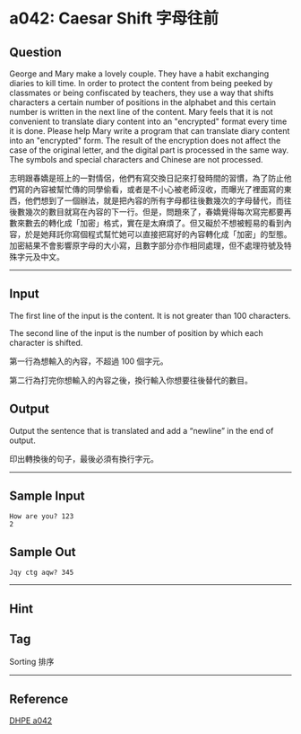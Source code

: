 # a042: Caesar Shift 字母往前

## Question
George and Mary make a lovely couple. They have a habit exchanging diaries to kill time. In order to protect the content from being peeked by classmates or being confiscated by teachers, they use a way that shifts characters a certain number of positions in the alphabet and this certain number is written in the next line of the content. Mary feels that it is not convenient to translate diary content into an "encrypted" format every time it is done. Please help Mary write a program that can translate diary content into an "encrypted" form. The result of the encryption does not affect the case of the original letter, and the digital part is processed in the same way. The symbols and special characters and Chinese are not processed.

 

志明跟春嬌是班上的一對情侶，他們有寫交換日記來打發時間的習慣，為了防止他們寫的內容被幫忙傳的同學偷看，或者是不小心被老師沒收，而曝光了裡面寫的東西，他們想到了一個辦法，就是把內容的所有字母都往後數幾次的字母替代，而往後數幾次的數目就寫在內容的下一行。但是，問題來了，春嬌覺得每次寫完都要再數來數去的轉化成「加密」格式，實在是太麻煩了。但又礙於不想被輕易的看到內容，於是她拜託你寫個程式幫忙她可以直接把寫好的內容轉化成「加密」的型態。加密結果不會影響原字母的大小寫，且數字部分亦作相同處理，但不處理符號及特殊字元及中文。

---

## Input
The first line of the input is the content. It is not greater than 100 characters.

The second line of the input is the number of position by which each character is shifted.

第一行為想輸入的內容，不超過 100 個字元。 

第二行為打完你想輸入的內容之後，換行輸入你想要往後替代的數目。

## Output
Output the sentence that is translated and add a “newline” in the end of output.

印出轉換後的句子，最後必須有換行字元。

---

## Sample Input
```
How are you? 123
2
```

## Sample Out
```
Jqy ctg aqw? 345
```

---

## Hint

## Tag
Sorting 排序

---
## Reference
[DHPE a042](http://134.208.12.72/ShowProblem?problemid=a042)